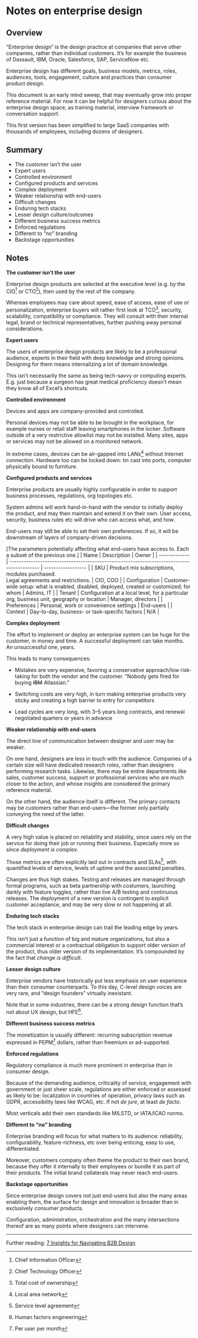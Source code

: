 # Notes on enterprise design

<!--BREAK-->

## Overview

<!-- Boo! Better titles/outline -->
<!-- streamline and define terminology, esp “enterprise design products”, end-users vs employees vs individuals etc -->

“Enterprise design” is the design practice at companies that serve other companies, rather than individual customers.
It’s for example the business of Dassault, IBM, Oracle, Salesforce, SAP, ServiceNow etc.

Enterprise design has different goals, business models, metrics, roles, audiences, tools, engagement, culture and practices than consumer product design.

This document is an early mind sweep, that may eventually grow into proper reference material.
For now it can be helpful for designers curious about the enterprise design space, as training material, interview framework or conversation support.

<!-- more complete, nuanced definition: -->
<!-- could also be “institutional” or “organizational” design, to account for gov work, NGOs, associations etc -->
<!-- Define B2B vs enterprise design vs UXA vs SuiteX vs B2B vs B2C vs… -->
<!-- “the customer isn’t the user” -->
<!-- NB different from “productivity”. Some productivity is B2C eg office vs google docs vs iwork, or self accounting software, or Trello etc -->

<!-- only describes ecological context; doesn’t offer a practice to solve for it -->

This first version has been simplified to large SaaS companies with thousands of employees, including dozens of designers.

<!-- - technically could be on prem, hybrid native etc -->
<!-- - (technically could be small orgs) some B2B apps have a very small scale (eg medical tools) some B2C products have a very large scale (eg social networks) -->
<!-- - Scale comes with its own set of considerations “eg at scale, all edge cases are frequent” *heh, not germane* -->

## Summary

- The customer isn’t the user
- Expert users
- Controlled environment
- Configured products and services
- Complex deployment
- Weaker relationship with end-users
- Difficult changes
- Enduring tech stacks
- Lesser design culture/outcomes
- Different business success metrics
- Enforced regulations
- Different to “no” branding
- Backstage opportunities

## Notes

<!-- What a messy outline. Structure better. Causes-consequences? Topics? eg the space vs the work vs releasing vs… -->
<!-- in any case, eventually derive actions (if not a process) for designers -->
<!-- TOC as a TL:DR? -->

**The customer isn’t the user**

<!-- The single biggest difference between consumer product design and enterprise design is it’s foundational definition: the fact that the customer isn’t the user. -->

<!-- rewrite with: buyer (the person, a decision maker as opposed to an employee) vs customer (the comopany) -->

Enterprise design products are selected at the executive level (e.g. by the CIO[^cio] or CTO[^cto]), then used by the rest of the company.

Whereas employees may care about speed, ease of access, ease of use or personalization, enterprise buyers will rather first look at  TCO[^tco], security, scalability, compatibility or compliance. They will consult with their internal legal, brand or technical representatives, further pushing away personal considerations.

<!-- Managing multi-persona dynamics

For me, that meant designing mostly for the security engineer (the user) but delivering enough value to the Chief InfoSec Officer (the buyer) for them to see it was worth spending hundreds of thousands or millions of dollars per year on our product. In some cases, other third-party employees could torpedo the sales process too (like if a CTO or Chief Architect decided they didn’t want to accommodate our architecture). -->

[^cio]: Chief Information Officer
[^cto]: Chief Technology Officer
[^tco]: Total cost of ownership

**Expert users**

The users of enterprise design products are likely to be a professional audience, experts in their field with deep knowledge and strong opinions. Designing for them means internalizing a lot of domain knowledge.

This isn’t necessarily the same as being tech-savvy or computing experts. E.g. just because a surgeon has great medical proficiency doesn’t mean they know all of Excel’s shortcuts.

**Controlled environment**

Devices and apps are company-provided and controlled.

Personal devices may not be able to be brought in the workplace, for example nurses or retail staff leaving smartphones in the locker. Software outside of a very restrictive allowlist may not be installed. Many sites, apps or services may not be allowed on a monitored network.

<!-- Identity too (SSO) -->

In extreme cases, devices can be air-gapped into LANs[^lan] without Internet connection. Hardware too can be locked down: tin cast into ports, computer physically bound to furniture.

<!-- huge impact on MFA, CDN, releases etc -->

[^lan]: Local area network

**Configured products and services**

Enterprise products are usually highly configurable in order to support business processes, regulations, org topologies etc.

<!-- For a product to be configured, it needs be configurable. A huge area of design on its own -->
<!-- == no two instances will be the same, design and deliverables for modularity etc -->

System admins will work hand-in-hand with the vendor to initially deploy the product, and may then maintain and extend it on their own. User access, security, business rules etc will drive who can access what, and how.

End-users may still be able to set their own preferences. If so, it will be downstream of layers of company-driven decisions.

[The parameters potentially affecting what end-users have access to. Each a subset of the previous one.]
| Name          | Description                                                                                | Owner              |
| ------------- | ------------------------------------------------------------------------------------------ | ------------------ |
| SKU           | Product mix subscriptions, modules purchased. <br> Legal agreements and restrictions.      | CIO, COO           |
| Configuration | Customer-wide setup: what is enabled, disabled, deployed, created or customized; for whom  | Admins, IT         |
| Tenant        | Configuration at a local level, for a particular org, business unit, geography or location | Manager, directors |
| Preferences   | Personal, work or convenience settings                                                     | End-users          |
| Context       | Day-to-day, business- or task-specific factors                                             | N/A                |

<!-- Move to a/the “configuration in enterprise” note -->

**Complex deployment**

The effort to implement or deploy an enterprise system can be huge for the customer, in money and time.
A successful deployment can take months. An unsuccessful one, years.

This leads to many consequences:

- Mistakes are very expensive, favoring a conservative approach/low risk-taking for both the vendor and the customer. “Nobody gets fired for buying ~~IBM~~ Atlassian.”

<!-- even small estimation / assessment mistakes, not just technical mishaps -->

- Switching costs are very high, in turn making enterprise products very sticky and creating a high barrier to entry for competitors

<!-- All of those are n:n, not just results of “Complex deployment”. They should be split into their own section. -->

- Lead cycles are very long, with 3–5 years long contracts, and renewal negotiated quarters or years in advance

<!-- **Difficult acquisition**

- Active sales process, sales teams
    - VS “just” online marketing, word of mouth, virality etc
    - Long standing relationships
- some features/product can be built for a single customer, if big enough
    - much more customer-driven, vs ~gut/vision driven innovation -->

**Weaker relationship with end-users**

The direct line of communication between designer and user may be weaker.

On one hand, designers are less in touch with the audience.
Companies of a certain size will have dedicated research roles, rather than designers performing research tasks.
Likewise, there may be entire departments like sales, customer success, support or professional services who are much closer to the action, and whose insights are considered the primary reference material.

<!-- in constant contact with users and whose job it was to represent their needs -->
<!-- there may be ad-hoc Support/expert communities -->

On the other hand, the audience itself is different.
The primary contacts may be customers rather than end-users—the former only partially conveying the need of the latter.

<!-- Design wasn’t the sole “voice of the customer.” -->
<!-- lean more into those relationships -->
<!-- the issue you’ve identified goes beyond product design and product experience into feature prioritization -->

**Difficult changes**

<!-- as in “software updates”, not as in “org transformation” -->

A very high value is placed on reliability and stability, since users rely on the service for doing their job or running their business.
Especially more so since *deployment is complex*.

<!-- as opposed to consuming it for entertainment or as their optional volition -->

Those metrics are often explicitly laid out in contracts and SLAs[^sla], with quantified levels of service, levels of uptime and the associated penalties.

[^sla]: Service level agreement

Changes are thus high stakes. Testing and releases are managed through formal programs, such as beta partnership with costumers, launching darkly with feature toggles, rather than live A/B testing and continuous releases. The deployment of a new version is contingent to explicit customer acceptance, and may be very slow or not happening at all.

<!-- If we made a poor design decision that resulted in a major error it could take down our customer’s systems (and the other businesses that depended on that company’s services). This meant we needed to “measure a hundred times to cut once” and be very deliberate in our prototyping and rollout process. -->

<!-- Change management -->

<!-- difficult to know what to change, difficult to actually proceed with the change, to iterate
the org may not be set up for or interested in agile follow-up anyway -->

<!-- no continuous releases, esp with zero notes, heads-up of speedbumps like in the consumer world -->

**Enduring tech stacks**

<!-- Older, mature, sticky -->

The tech stack in enterprise design can trail the leading edge by years.

<!-- practice too -->

This isn’t just a function of big and mature organizations, but also a commercial interest or a contractual obligation to support older version of the product, thus older version of its implementation.
It’s compounded by the fact that *change is difficult*.

**Lesser design culture**

<!-- thus maturity, outcomes etc -->

Enterprise vendors have historically put less emphasis on user experience than their consumer counterparts. To this day, C-level design voices are very rare, and “design founders” virtually inexistant.

Note that in some industries, there can be a strong design function that’s not about UX design, but HFE[^hfe].

[^hfe]: Human factors engineering

<!-- Another reason why good design is less found in large enterprise software is because the barrier of entry to building something useful for B2B is a lot higher than B2C. You usually need a certain amount of industry knowledge and experience to create any semblance of a useful / usable product. Also B2B often needs a lot more features to be “sellable,” plus a sales engine. This already weeds out a lot of potential founders, willing investors, and thus good options in the market. -->

**Different business success metrics**

<!-- thus different design success metrics too -->

The monetization is usually different: recurring subscription revenue expressed in PEPM[^pepm] dollars, rather than freemium or ad-supported.

[^pepm]: Per user per month

<!-- net dollar retention, retention, churn -->

**Enforced regulations**

<!-- Legal Frameworks -->

Regulatory compliance is much more prominent in enterprise than in consumer design.

Because of the demanding audience, criticality of service, engagement with government or just sheer scale, regulations are either enforced or assessed as likely to be: localization in countries of operation, privacy laws such as GDPR, accessibility laws like WCAG, etc.
If not *de jure*, at least *de facto*.

Most verticals add their own standards like MILSTD, or IATA/ICAO norms.

<!-- HIPAA, GDPR -->

<!-- ISO 9341, 1347, 16290; NF EN 1325 -->

<!-- SLAs and other contractual agreements vs no one caring about a EULA -->

**Different to “no” branding**

<!-- actually two-tiered branding -->

Enterprise branding will focus for what matters to its audience: reliability, configurability, feature-richness, etc over being enticing, easy to use, differentiated.

<!-- better connect to previous such enum -->

Moreover, customers company often theme the product to their own brand, because they offer it internally to their employees or bundle it as part of their products.
The initial brand collaterals may never reach end-users.

<!-- thats hiding the much bigger composability/integration practice -->

<!-- This message may never reach end-users because it’s not intended for them to begin with -->

<!-- Moreover, enterprise products very often have to be themable/white-labeled, . -->

<!-- Bonus: building such white-labeling theming capabilities is a typical enterprise design project! -->

<!-- Brandability, Themeability, customization, White-labeling, 3rd party integration -->

**Backstage opportunities**

Since enterprise design covers not just end-users but also the many areas enabling them, the surface for design and innovation is broader than in exclusively consumer products.

Configuration, administration, orchestration and the many intersections thereof are as many points where designers can intervene.

<!-- business workflows, business processes, automation, administration etc: missing a whole section on the “actual business” side of things!-->

---

Further reading: [7 Insights for Navigating B2B Design](https://www.unknownarts.co/p/7-insights-for-navigating-b2b-design)

<!--

**Constant consideration for scalability**

*From Loren Mack*

What would be a nice and easy design for consumers often needs to change to accommodate oceans of data. Search primary models. Limiting server calls and their payload size.
The need for bulk data manipulation and update. The need for large data set analytics, assessments, and diagnostics.
Being able to pre-test or rollback large transactions before deciding to 'keep them', AKA Impact Analysis. Stuff like that.

**subsequent practice**

UXA signals, à voir

Relevant signals

- Deliverables
    - Flowcharts (a lot of them), decision trees, state charts
    - Entity-relationship diagrams, domain models
    - Tables & matrixes of all kinds, rich lists
    - Templates of all kinds (Figma, wiki, plain text, YAML, JSON, md)
    - Reference material of all kinds (ditto)
- Activities (and proof thereof, e.g. through the deliverables above)
    - Pitching to leadership, training to contributors, advocacy to all
    - Governance, guidance, office hours
- Keywords
    - Modular, composable, interface, interplay
    - Parameters, attributes, properties, configuration
    - Services, frameworks, platforms, orchestration
    - Patterns, emergent behaviors, rules & relationships
    - Terminology, ontology, taxonomy
- All of it packaged
    - As living artefacts
    - Geared towards a product-design-dev audience, not just a dev one
    - With clear delineation of responsibilities (what’s owned by “the platform”, what’s opened to or expected from “partners”)
- Business processes
- Composability
- Configurability (wide and deep, from component props to full-on admin areas)
- Interfacing
- Modularity
- Multi-channeling
- Orchestration
- Platforms
- Portability
- RBAC
- Brand
- Frameworks
- Internationalization
- Interplay
- Platforms
- Scalability

At a higher level:

- Co-strategy
- Governance
- Partnerships

Irrelevant signals

- Keywords like information architecture, card sorting, visual hierarchy, design systems, patterns
    - Those are table stakes, and not indicative of an architectural practice
    - Especially when design systems are “tokens and components” rather than patterns, frameworks, screen flows, utilities, usage guidelines etc.
    - Especially when patterns are “big components” rather than “abstraction of a solution”
- Mentions of “strategy”, “scalability”, “consistency”, “reuse” without further details
- Layout
- Responsiveness
- Style
- Perceived quality
- Perceived novelty

(They are still there, but their relative importance is lower) -->
